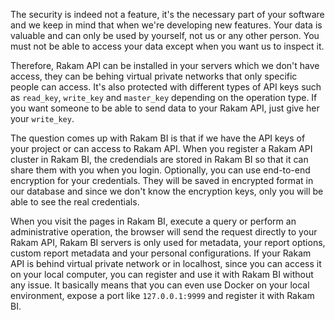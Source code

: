 The security is indeed not a feature, it's the necessary part of your software and we keep in mind that when we're developing new features. Your data is valuable and can only be used by yourself, not us or any other person. You must not be able to access your data except when you want us to inspect it. 

Therefore, Rakam API can be installed in your servers which we don't have access, they can be behing virtual private networks that only specific people can access. It's also protected with different types of API keys such as `read_key`, `write_key` and `master_key` depending on the operation type. If you want someone to be able to send data to your Rakam API, just give her your `write_key`.

The question comes up with Rakam BI is that if we have the API keys of your project or can access to Rakam API. When you register a Rakam API cluster in Rakam BI, the credendials are stored in Rakam BI so that it can share them with you when you login. Optionally, you can use end-to-end encryption for your credentials. They will be saved in encrypted format in our database and since we don't know the encryption keys, only you will be able to see the real credentials. 

When you visit the pages in Rakam BI, execute a query or perform an administrative operation, the browser will send the request directly to your Rakam API, Rakam BI servers is only used for metadata, your report options, custom report metadata and your personal configurations. If your Rakam API is behind virtual private network or in localhost, since you can access it on your local computer, you can register and use it with Rakam BI without any issue. It basically means that you can even use Docker on your local environment, expose a port like `127.0.0.1:9999` and register it with Rakam BI.
